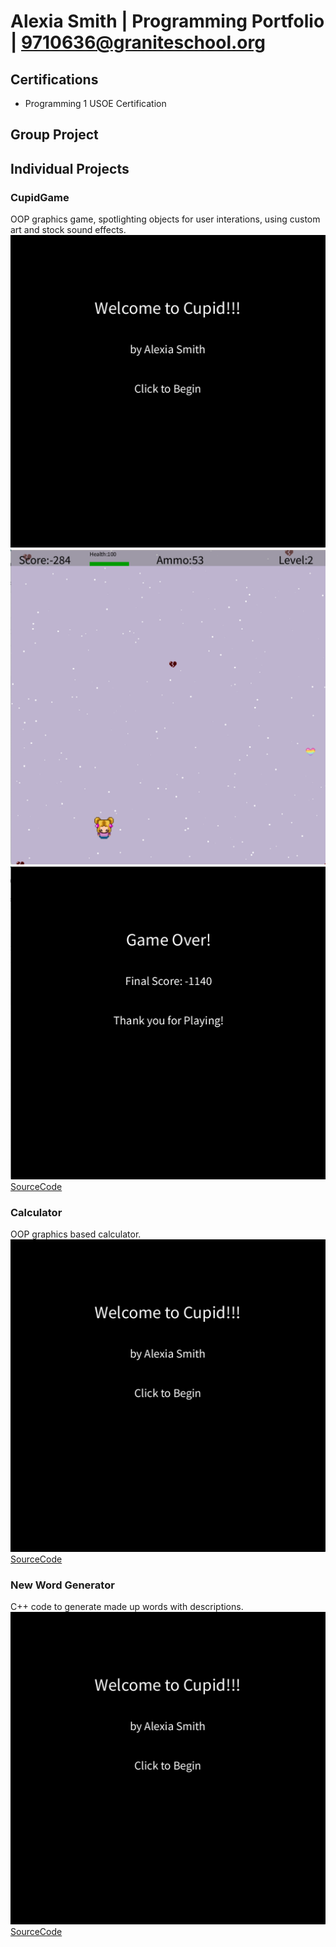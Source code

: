 # Alexia Smith | Programming Portfolio | 9710636@graniteschool.org

## Certifications
* Programming 1 USOE Certification


## Group Project


## Individual Projects

### CupidGame
OOP graphics game, spotlighting objects for user interations, using custom art and stock sound effects.
![CupidGame Menu](https://github.com/LegendWeaver/programmingportfolio/blob/main/images/cg1.png?raw=true)
![CupidGame Gameplay](https://github.com/LegendWeaver/programmingportfolio/blob/main/images/cg2.png?raw=true)
![CupidGame GameOver](https://github.com/LegendWeaver/programmingportfolio/blob/main/images/cg3.png?raw=true)
[SourceCode](https://github.com/LegendWeaver/programmingportfolio/blob/main/src/CupidGame.zip)


### Calculator
OOP graphics based calculator.
![Calculator](https://github.com/LegendWeaver/programmingportfolio/blob/main/images/cg1.png?raw=true)
[SourceCode](https://github.com/LegendWeaver/programmingportfolio/blob/main/src/Calculator.zip)


### New Word Generator
C++ code to generate made up words with descriptions.
![Calculator](https://github.com/LegendWeaver/programmingportfolio/blob/main/images/cg1.png?raw=true)
[SourceCode](https://github.com/LegendWeaver/programmingportfolio/blob/main/src/Calculator.zip)
